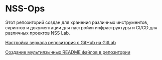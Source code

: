 # NSS-Ops

Этот репозиторий создан для хранения различных инструментов, скриптов и документации для настройки инфраструктуры и CI/CD для различных проектов NSS Lab.

[Настройка зеркала репозитория с GitHub на GitLab](/mirror_repo_to_gitlab.md)

[Создание мультиязычных README файлов в репозитории](/create_multilang_readme.md)